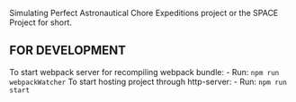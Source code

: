 Simulating Perfect Astronautical Chore Expeditions project or the SPACE Project for short.

## FOR DEVELOPMENT
To start webpack server for recompiling webpack bundle:
    - Run: `npm run webpackWatcher`
To start hosting project through http-server:
    - Run: `npm run start`
